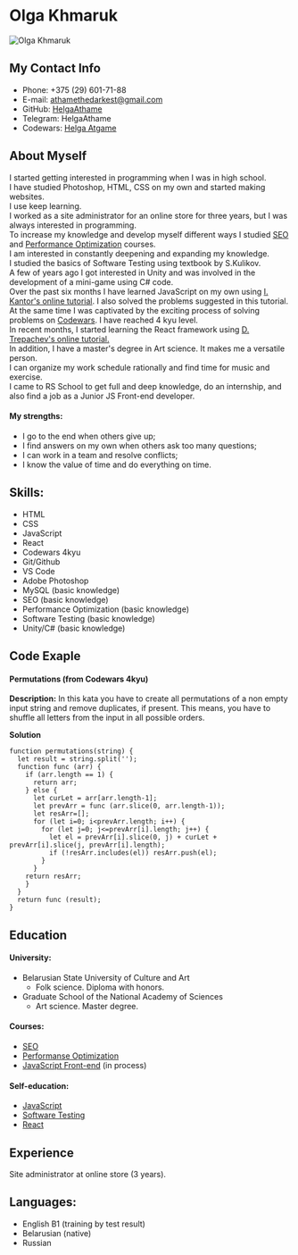 # Olga Khmaruk
![Olga Khmaruk](https://i.postimg.cc/pT8YHQT1/1556176377.jpg)

## My Contact Info
- Phone: +375 (29) 601-71-88
- E-mail: [athamethedarkest@gmail.com](mailto:athamethedarkest@gmail.com)
- GitHub: [HelgaAthame](https://github.com/HelgaAthame)
- Telegram: HelgaAthame
- Codewars: [Helga Atgame](https://www.codewars.com/users/HelgaAthame)

## About Myself
I started getting interested in programming when I was in high school. \
I have studied Photoshop, HTML, CSS on my own and started making websites.\
I use keep learning.\
I worked as a site administrator for an online store for three years, but I was always interested in programming.\
To increase my knowledge and develop myself different ways I studied [SEO](https://proseo.by/kursy/) and [Performance Optimization](https://training.epam.com/Training/Details/2957?lang=en) courses. \
I am interested in constantly deepening and expanding my knowledge. \
I studied the basics of Software Testing using textbook by S.Kulikov. \
A few of years ago I got interested in Unity and was involved in the development of a mini-game using C# code. \
Over the past six months I have learned JavaScript on my own using [I. Kantor's online tutorial](https://learn.javascript.ru/). I also solved the problems suggested in this tutorial. \
At the same time I was captivated by the exciting process of solving problems on [Codewars](https://www.codewars.com/users/HelgaAthame). I have reached 4 kyu level. \
In recent months, I started learning the React framework using [D. Trepachev's online tutorial.](http://old.code.mu/books/advanced/javascript/react/)\
In addition, I have a master's degree in Art science. It makes me a versatile person.\
I can organize my work schedule rationally and find time for music and exercise.\
I came to RS School to get full and deep knowledge, do an internship, and also find a job as a Junior JS Front-end developer.

#### My strengths:
- I go to the end when others give up;
- I find answers on my own when others ask too many questions;
- I can work in a team and resolve conflicts;
- I know the value of time and do everything on time.

## Skills:
+ HTML
+ CSS
+ JavaScript
+ React
+ Codewars 4kyu
+ Git/Github
+ VS Code
+ Adobe Photoshop
+ MySQL (basic knowledge)
+ SEO (basic knowledge)
+ Performance Optimization (basic knowledge)
+ Software Testing (basic knowledge)
+ Unity/C# (basic knowledge)

## Code Exaple

#### Permutations (from Codewars 4kyu)

**Description:**
In this kata you have to create all permutations of a non empty input string and remove duplicates, if present. This means, you have to shuffle all letters from the input in all possible orders.

**Solution**
```
function permutations(string) {
  let result = string.split('');
  function func (arr) {
    if (arr.length == 1) {
      return arr;
    } else {
      let curLet = arr[arr.length-1];
      let prevArr = func (arr.slice(0, arr.length-1));
      let resArr=[];
      for (let i=0; i<prevArr.length; i++) {
        for (let j=0; j<=prevArr[i].length; j++) {
          let el = prevArr[i].slice(0, j) + curLet + prevArr[i].slice(j, prevArr[i].length);
          if (!resArr.includes(el)) resArr.push(el);
        }
      }
    return resArr;
    }
  }
  return func (result);
}
```

## Education

#### University:
- Belarusian State University of Culture and Art
   + Folk science. Diploma with honors.
- Graduate School of the National Academy of Sciences
   + Art science. Master degree.

#### Courses:
- [SEO](https://proseo.by/kursy/)
- [Performanse Optimization](https://training.epam.com/Training/Details/2957?lang=en)
- [JavaScript Front-end](https://rs.school/js/) (in process)

#### Self-education:
- [JavaScript](https://learn.javascript.ru/)
- [Software Testing]()
- [React](http://old.code.mu/books/advanced/javascript/react/)

## Experience
Site administrator at online store (3 years).

## Languages:
+ English B1 (training by test result)
+ Belarusian (native)
+ Russian

